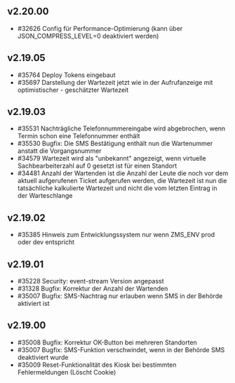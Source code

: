 ## v2.20.00

* #32626 Config für Performance-Optimierung (kann über JSON_COMPRESS_LEVEL=0 deaktiviert werden)

## v2.19.05

* #35764 Deploy Tokens eingebaut
* #35697 Darstellung der Wartezeit jetzt wie in der Aufrufanzeige mit optimistischer - geschätzter Wartezeit

## v2.19.03

* #35531 Nachträgliche Telefonnummereingabe wird abgebrochen, wenn Termin schon eine Telefonnummer enthält
* #35530 Bugfix: Die SMS Bestätigung enthält nun die Wartenummer anstatt die Vorgangsnummer
* #34579 Wartezeit wird als "unbekannt" angezeigt, wenn virtuelle Sachbearbeiterzahl auf 0 gesetzt ist für einen Standort
* #34481 Anzahl der Wartenden ist die Anzahl der Leute die noch vor dem aktuell aufgerufenen Ticket aufgerufen werden, die Wartezeit ist nun die tatsächliche kalkulierte Wartezeit und nicht die vom letzten Eintrag in der Warteschlange 

## v2.19.02

* #35385 Hinweis zum Entwicklungssystem nur wenn ZMS_ENV prod oder dev entspricht

## v2.19.01

* #35228 Security: event-stream Version angepasst
* #31328 Bugfix: Korrektur der Anzahl der Wartenden
* #35007 Bugfix: SMS-Nachtrag nur erlauben wenn SMS in der Behörde aktiviert ist

## v2.19.00

* #35008 Bugfix: Korrektur OK-Button bei mehreren Standorten
* #35007 Bugfix: SMS-Funktion verschwindet, wenn in der Behörde SMS deaktiviert wurde
* #35009 Reset-Funktionalität des Kiosk bei bestimmten Fehlermeldungen (Löscht Cookie)
